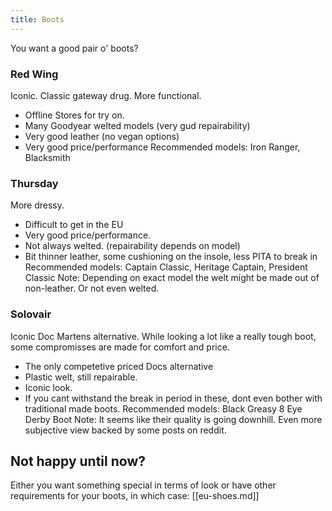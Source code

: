```yaml
---
title: Boots
---
```


You want a good pair o' boots?  

### Red Wing
Iconic. Classic gateway drug. More functional.  
- Offline Stores for try on.
- Many Goodyear welted models (very gud repairability)
- Very good leather (no vegan options)
- Very good price/performance
Recommended models: Iron Ranger, Blacksmith

### Thursday
More dressy.  
- Difficult to get in the EU
- Very good price/performance.
- Not always welted. (repairability depends on model)
- Bit thinner leather, some cushioning on the insole, less PITA to break in
Recommended models: Captain Classic, Heritage Captain, President Classic
Note: Depending on exact model the welt might be made out of non-leather. Or not even welted.

### Solovair
Iconic Doc Martens alternative. While looking a lot like a really tough boot, some compromisses are made for comfort and price.
- The only competetive priced Docs alternative
- Plastic welt, still repairable.
- Iconic look.
- If you cant withstand the break in period in these, dont even bother with traditional made boots.
Recommended models: Black Greasy 8 Eye Derby Boot
Note: It seems like their quality is going downhill. Even more subjective view backed by some posts on reddit.

## Not happy until now?
Either you want something special in terms of look or have other requirements for your boots, in which case: [[eu-shoes.md]]